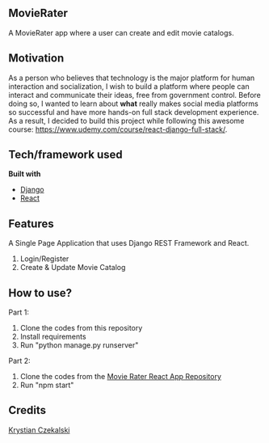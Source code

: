 ## MovieRater
A MovieRater app where a user can create and edit movie catalogs.
 
## Motivation
As a person who believes that technology is the major platform for human interaction and socialization, I wish to build a platform where people can interact and communicate their ideas, free from government control.
Before doing so, I wanted to learn about **what** really makes social media platforms so successful and have more hands-on full stack development experience.
<br>As a result, I decided to build this project while following this awesome course: https://www.udemy.com/course/react-django-full-stack/.

## Tech/framework used
<b>Built with</b>
- [Django](https://https://www.djangoproject.com/)
- [React](https://reactjs.org/)

## Features
A Single Page Application that uses Django REST Framework and React.
1. Login/Register
2. Create & Update Movie Catalog

## How to use?
Part 1:
1. Clone the codes from this repository
2. Install requirements
3. Run "python manage.py runserver" 

Part 2:
1. Clone the codes from the [Movie Rater React App Repository](https://github.com/adebayor123/movie_rater)
2. Run "npm start"

## Credits
[Krystian Czekalski](https://www.udemy.com/user/krystian-czekalski/) 